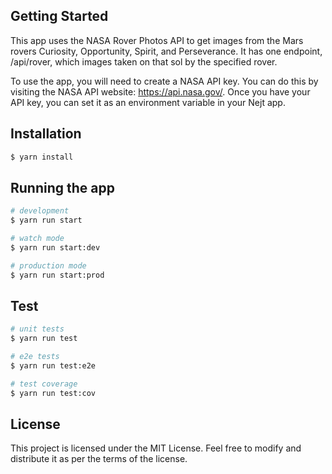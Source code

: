 ## Getting Started
This app uses the NASA Rover Photos API to get images from the Mars rovers Curiosity, Opportunity, Spirit, and Perseverance. It has one endpoint, /api/rover, which images taken on that sol by the specified rover.

To use the app, you will need to create a NASA API key. You can do this by visiting the NASA API website: https://api.nasa.gov/. Once you have your API key, you can set it as an environment variable in your Nejt app.

## Installation

```bash
$ yarn install
```

## Running the app

```bash
# development
$ yarn run start

# watch mode
$ yarn run start:dev

# production mode
$ yarn run start:prod
```

## Test

```bash
# unit tests
$ yarn run test

# e2e tests
$ yarn run test:e2e

# test coverage
$ yarn run test:cov
```

## License

This project is licensed under the MIT License. Feel free to modify and distribute it as per the terms of the license.
